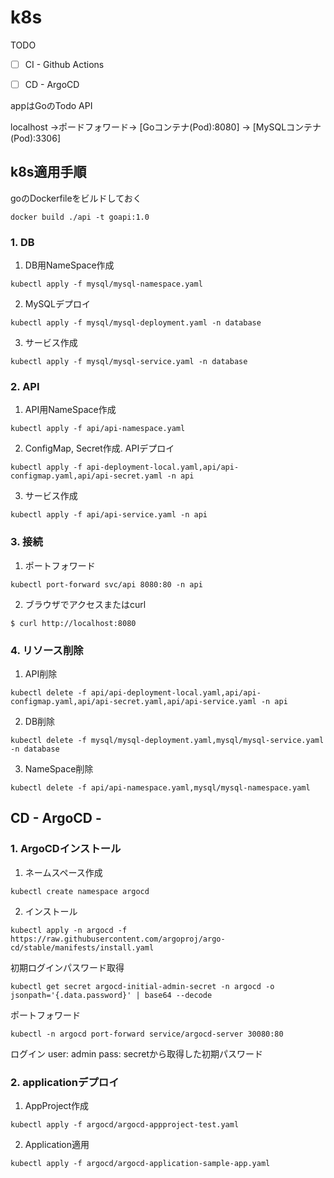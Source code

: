 # k8s 

TODO

- [ ] CI - Github Actions 

- [ ] CD - ArgoCD


appはGoのTodo API

localhost →ポードフォワード→ [Goコンテナ(Pod):8080] → [MySQLコンテナ(Pod):3306]

## k8s適用手順

goのDockerfileをビルドしておく

```
docker build ./api -t goapi:1.0
```


### 1. DB
1. DB用NameSpace作成
```
kubectl apply -f mysql/mysql-namespace.yaml
```


2. MySQLデプロイ
```
kubectl apply -f mysql/mysql-deployment.yaml -n database
```

3. サービス作成
```
kubectl apply -f mysql/mysql-service.yaml -n database
```

### 2. API

1. API用NameSpace作成
```
kubectl apply -f api/api-namespace.yaml 
```

2. ConfigMap, Secret作成. APIデプロイ
```
kubectl apply -f api-deployment-local.yaml,api/api-configmap.yaml,api/api-secret.yaml -n api
```

3. サービス作成
```
kubectl apply -f api/api-service.yaml -n api
```

### 3. 接続
1. ポートフォワード
```
kubectl port-forward svc/api 8080:80 -n api
```

2. ブラウザでアクセスまたはcurl
```
$ curl http://localhost:8080
```

### 4. リソース削除
1. API削除
```
kubectl delete -f api/api-deployment-local.yaml,api/api-configmap.yaml,api/api-secret.yaml,api/api-service.yaml -n api
```

2. DB削除
```
kubectl delete -f mysql/mysql-deployment.yaml,mysql/mysql-service.yaml -n database
```

3. NameSpace削除
```
kubectl delete -f api/api-namespace.yaml,mysql/mysql-namespace.yaml
```

## CD - ArgoCD -

### 1. ArgoCDインストール
1. ネームスペース作成
```
kubectl create namespace argocd
```

2. インストール
```
kubectl apply -n argocd -f https://raw.githubusercontent.com/argoproj/argo-cd/stable/manifests/install.yaml
```

初期ログインパスワード取得
```
kubectl get secret argocd-initial-admin-secret -n argocd -o jsonpath='{.data.password}' | base64 --decode
```

ポートフォワード
```
kubectl -n argocd port-forward service/argocd-server 30080:80
```

ログイン
user: admin
pass: secretから取得した初期パスワード

### 2. applicationデプロイ
1. AppProject作成
```
kubectl apply -f argocd/argocd-appproject-test.yaml
```

2. Application適用
```
kubectl apply -f argocd/argocd-application-sample-app.yaml
```